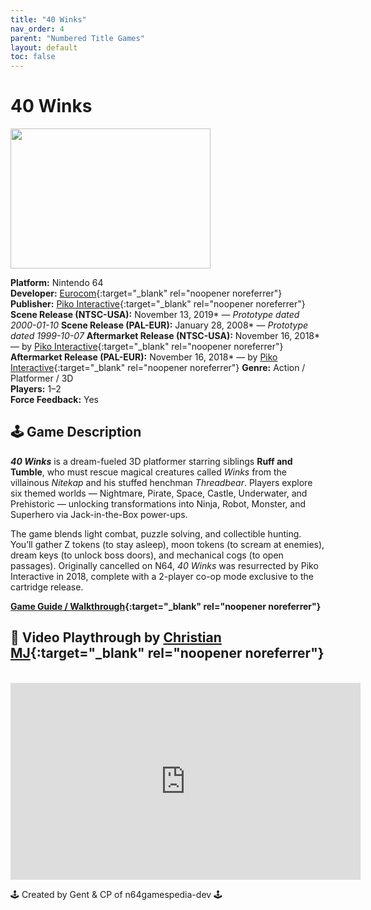 ```yaml
---
title: "40 Winks"
nav_order: 4
parent: "Numbered Title Games"
layout: default
toc: false
---
```


# 40 Winks

<b>
  <img src="https://raw.githubusercontent.com/TheGent/n64gamespedia/main/media/usa/40-winks.jpg
       alt="40 Winks"
       width="320"
       height="224" />
</b>

**Platform:** Nintendo 64  
**Developer:** [Eurocom](https://en.wikipedia.org/wiki/Eurocom){:target="_blank" rel="noopener noreferrer"}  
**Publisher:** [Piko Interactive](https://en.wikipedia.org/wiki/Piko_Interactive){:target="_blank" rel="noopener noreferrer"}  
**Scene Release (NTSC-USA):** November 13, 2019* — *Prototype dated 2000-01-10*
**Scene Release (PAL-EUR):**  January 28, 2008* — *Prototype dated 1999-10-07*
**Aftermarket Release (NTSC-USA):** November 16, 2018* — by [Piko Interactive](https://en.wikipedia.org/wiki/Piko_Interactive){:target="_blank" rel="noopener noreferrer"}
**Aftermarket Release (PAL-EUR):** November 16, 2018* — by [Piko Interactive](https://en.wikipedia.org/wiki/Piko_Interactive){:target="_blank" rel="noopener noreferrer"}
**Genre:** Action / Platformer / 3D  
**Players:** 1–2  
**Force Feedback:** Yes  

## 🕹️ Game Description

_**40 Winks**_ is a dream-fueled 3D platformer starring siblings **Ruff and Tumble**, who must rescue magical creatures called *Winks* from the villainous *Nitekap* and his stuffed henchman *Threadbear*. Players explore six themed worlds — Nightmare, Pirate, Space, Castle, Underwater, and Prehistoric — unlocking transformations into Ninja, Robot, Monster, and Superhero via Jack-in-the-Box power-ups.

The game blends light combat, puzzle solving, and collectible hunting. You’ll gather Z tokens (to stay asleep), moon tokens (to scream at enemies), dream keys (to unlock boss doors), and mechanical cogs (to open passages). Originally cancelled on N64, *40 Winks* was resurrected by Piko Interactive in 2018, complete with a 2-player co-op mode exclusive to the cartridge release.

**[Game Guide / Walkthrough](https://gamefaqs.gamespot.com/ps/196519-40-winks/faqs/18903){:target="_blank" rel="noopener noreferrer"}**

## 🎥 Video Playthrough by [Christian MJ](https://www.youtube.com/channel/UC3C1b82ZVFwfQ9QKYREZrmg){:target="_blank" rel="noopener noreferrer"}

<br />

<iframe width="560" height="315"
        src="https://www.youtube.com/embed/videoseries?list=PLWFWtJimxpDjUy6jp_bXt3zHmuWySabIq"
        title="40 Winks – Christian MJ Playlist"
        frameborder="0"
        allowfullscreen></iframe>

🕹️ Created by Gent & CP of n64gamespedia-dev 🕹️

<!-- Vault Format: n64gamespedia-dev -->
<!-- Protocol Source: _vault-specs/format-protocol.md -->
